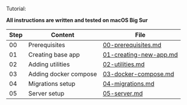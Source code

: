 Tutorial:

**All instructions are written and tested on macOS Big Sur**

| Step | Content               | File                                                  |
| ---- | --------------------- | ----------------------------------------------------- |
| 00   | Prerequisites         | [00-prerequisites.md](help/00-prerequisites.md)       |
| 01   | Creating base app     | [01-creating-new-app.md](help/01-creating-new-app.md) |
| 02   | Adding utilities      | [02-utilities.md](help/02-utilities.md)               |
| 03   | Adding docker compose | [03-docker-compose.md](help/03-docker-compose.md)     |
| 04   | Migrations setup      | [04-migrations.md](help/04-migrations.md)             |
| 05   | Server setup          | [05-server.md](help/05-server.md)                     |
